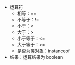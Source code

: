 * 运算符
  * 相等：==
  * 不等于：!=
  * 小于：<
  * 大于：>
  * 小于等于：<=
  * 大于等于：>=
  * 是否为类对象：instanceof
* 结果：运算结果为 boolean